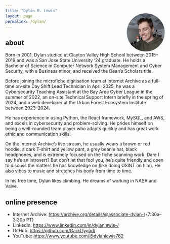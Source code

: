 ```yaml
---
title: "Dylan M. Lewis"
layout: page
permalink: /dylan/
---
```

<img src="/assets/images/dylan.jpeg" alt="Dylan smiling in a grinning way, taken from Sophia Tung's 'This is where all of the Internet is stored' YouTube video" title="isn't he handsome???" width="120" align="right" style="margin-top:-4rem; margin-left:1rem; border-radius:50%;">

## about
Born in 2001, Dylan studied at Clayton Valley High School between 2015–2019 and was a San Jose State University ‘24 graduate. He holds a Bachelor of Science in Computer Network System Management and Cyber Security, with a Business minor, and received the Dean’s Scholars title.

Before joining the microfiche digitisation team at Internet Archive as a full-time on-site Day Shift Lead Technician in April 2025, he was a Cybersecurity Teaching Assistant at the Bay Area Cyber League in the summer of 2022, an on-site Technical Support Intern briefly in the spring of 2024, and a web developer at the Urban Forest Ecosystem Institute between 2023–2024.

He has experience in using Python, the React framework, MySQL, and AWS, and excels in cybersecurity and problem-solving. He prides himself on being a well-rounded team player who adapts quickly and has great work ethic and communication skills.

On the Internet Archive’s live stream, he usually wears a brown or red hoodie, a dark T-shirt and yellow pant, a grey beanie hat, black headphones, and is extremely focused on the fiche scanning work. Dare I say he’s an introvert? But don’t let that fool you, he’s quite friendly and open to discuss the matters he has knowledge on (like doing OSINT on him). He also vibes to music and stretches his body from time to time.

In his free time, Dylan likes climbing. He dreams of working in NASA and Valve.

## online presence
- Internet Archive: https://archive.org/details/@associate-dylan-l (7:30a–3:30p PT)
- LinkedIn: https://www.linkedin.com/in/dylanlewis-/
- GitHub: https://github.com/GarkLlygad/
- YouTube: https://www.youtube.com/@dylanlewis762
